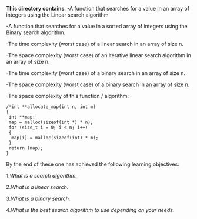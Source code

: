 **This directory contains**:
-A function that searches for a value in an array of integers using the Linear search algorithm

-A function that searches for a value in a sorted array of integers using the Binary search algorithm.

-The time complexity (worst case) of a linear search in an array of size n.

-The space complexity (worst case) of an iterative linear search algorithm in an array of size n.

-The time complexity (worst case) of a binary search in an array of size n.

-The space complexity (worst case) of a binary search in an array of size n.

-The space complexity of this function / algorithm:

 ```
/*int **allocate_map(int n, int m)
 {
  int **map;
  map = malloc(sizeof(int *) * n);
  for (size_t i = 0; i < n; i++)
  {
   map[i] = malloc(sizeof(int) * m);
  }
  return (map);
 }

```
 
By the end of these one has achieved the following learning objectives:

1.*What is a search algorithm.*

2.*What is a linear search.*

3.*What is a binary search.*

4.*What is the best search algorithm to use depending on your needs.*

